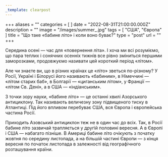 ```yaml
---
_template: clearpost
---
```



+++
aliases = ""
categories = [ ]
date = "2022-08-31T21:00:00.000Z"
description = ""
image = "/images/summer_.jpg"
tags = [ "США", "Європа" ]
title = "Що таке «бабине літо» і коли воно буває?"
type = "post"
url = ""
+++


Середина осені — час для «повернення літа». І хоча ми всі розуміємо, що пара теплих і сонячних осенніх тижнів все рiвно зміниться першими заморозками, продовжуємо називати цей короткий період «літом».  
  
Але чи знаєте ви, що в різних країнах це «літо» зветься по-різному? У Росії, Україні і Білорусі його називають «бабиним», в Німеччині — «літом старих баб», в Болгарії — «циганським літом», у Франції — «літом Св. Дені», а в США — «індіанським».  
  
З точки зору науки, «бабине літо» — це останні хвилі Азорського антициклону. Так називають величезну зону підвищеного тиску в Атлантиці. Під його впливом перебуває США, вся Європа і європейська частина Росії.  
  
Приходить Азовський антициклон теж не в один час до всіх. Так, в Росії бабине літо зазвичай трапляється у другій половині вересня. А в Європі і США — набагато пізніше. В Америці бабине літо очікують з початку жовтня по середину листопада, а на більшій частині Європи — з кінця вересня по початок листопада в залежності від географічного розташування країни.
